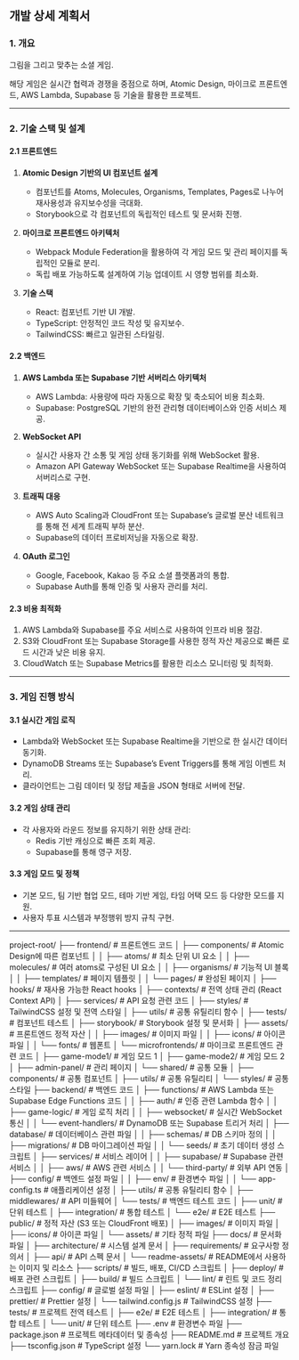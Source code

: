## 개발 상세 계획서

### 1. 개요

그림을 그리고 맞추는 소셜 게임. 

해당 게임은 실시간 협력과 경쟁을 중점으로 하며, 
Atomic Design, 마이크로 프론트엔드, AWS Lambda, Supabase 등 기술을 활용한 프로젝트.

---

### 2. 기술 스택 및 설계

#### 2.1 프론트엔드

1. **Atomic Design 기반의 UI 컴포넌트 설계**
    
    - 컴포넌트를 Atoms, Molecules, Organisms, Templates, Pages로 나누어 재사용성과 유지보수성을 극대화.
    - Storybook으로 각 컴포넌트의 독립적인 테스트 및 문서화 진행.
2. **마이크로 프론트엔드 아키텍처**
    
    - Webpack Module Federation을 활용하여 각 게임 모드 및 관리 페이지를 독립적인 모듈로 분리.
    - 독립 배포 가능하도록 설계하여 기능 업데이트 시 영향 범위를 최소화.
3. **기술 스택**
    
    - React: 컴포넌트 기반 UI 개발.
    - TypeScript: 안정적인 코드 작성 및 유지보수.
    - TailwindCSS: 빠르고 일관된 스타일링.

#### 2.2 백엔드

1. **AWS Lambda 또는 Supabase 기반 서버리스 아키텍처**
    
    - AWS Lambda: 사용량에 따라 자동으로 확장 및 축소되어 비용 최소화.
    - Supabase: PostgreSQL 기반의 완전 관리형 데이터베이스와 인증 서비스 제공.
2. **WebSocket API**
    
    - 실시간 사용자 간 소통 및 게임 상태 동기화를 위해 WebSocket 활용.
    - Amazon API Gateway WebSocket 또는 Supabase Realtime을 사용하여 서버리스로 구현.
3. **트래픽 대응**
    
    - AWS Auto Scaling과 CloudFront 또는 Supabase’s 글로벌 분산 네트워크를 통해 전 세계 트래픽 부하 분산.
    - Supabase의 데이터 프로비저닝을 자동으로 확장.
4. **OAuth 로그인**
    
    - Google, Facebook, Kakao 등 주요 소셜 플랫폼과의 통합.
    - Supabase Auth를 통해 인증 및 사용자 관리를 처리.

#### 2.3 비용 최적화

1. AWS Lambda와 Supabase를 주요 서비스로 사용하여 인프라 비용 절감.
2. S3와 CloudFront 또는 Supabase Storage를 사용한 정적 자산 제공으로 빠른 로드 시간과 낮은 비용 유지.
3. CloudWatch 또는 Supabase Metrics를 활용한 리소스 모니터링 및 최적화.

---

### 3. 게임 진행 방식

#### 3.1 실시간 게임 로직

- Lambda와 WebSocket 또는 Supabase Realtime을 기반으로 한 실시간 데이터 동기화.
- DynamoDB Streams 또는 Supabase’s Event Triggers를 통해 게임 이벤트 처리.
- 클라이언트는 그림 데이터 및 정답 제출을 JSON 형태로 서버에 전달.

#### 3.2 게임 상태 관리

- 각 사용자와 라운드 정보를 유지하기 위한 상태 관리:
    - Redis 기반 캐싱으로 빠른 조회 제공.
    - Supabase를 통해 영구 저장.

#### 3.3 게임 모드 및 정책

- 기본 모드, 팀 기반 협업 모드, 테마 기반 게임, 타임 어택 모드 등 다양한 모드를 지원.
- 사용자 투표 시스템과 부정행위 방지 규칙 구현.

---


project-root/
├── frontend/                          # 프론트엔드 코드
│   ├── components/                    # Atomic Design에 따른 컴포넌트
│   │   ├── atoms/                     # 최소 단위 UI 요소
│   │   ├── molecules/                 # 여러 atoms로 구성된 UI 요소
│   │   ├── organisms/                 # 기능적 UI 블록
│   │   ├── templates/                 # 페이지 템플릿
│   │   └── pages/                     # 완성된 페이지
│   ├── hooks/                         # 재사용 가능한 React hooks
│   ├── contexts/                      # 전역 상태 관리 (React Context API)
│   ├── services/                      # API 요청 관련 코드
│   ├── styles/                        # TailwindCSS 설정 및 전역 스타일
│   ├── utils/                         # 공통 유틸리티 함수
│   ├── tests/                         # 컴포넌트 테스트
│   ├── storybook/                     # Storybook 설정 및 문서화
│   ├── assets/                        # 프론트엔드 정적 자산
│   │   ├── images/                    # 이미지 파일
│   │   ├── icons/                     # 아이콘 파일
│   │   └── fonts/                     # 웹폰트
│   └── microfrontends/                # 마이크로 프론트엔드 관련 코드
│       ├── game-mode1/                # 게임 모드 1
│       ├── game-mode2/                # 게임 모드 2
│       ├── admin-panel/               # 관리 페이지
│       └── shared/                    # 공통 모듈
│           ├── components/            # 공통 컴포넌트
│           ├── utils/                 # 공통 유틸리티
│           └── styles/                # 공통 스타일
├── backend/                           # 백엔드 코드
│   ├── functions/                     # AWS Lambda 또는 Supabase Edge Functions 코드
│   │   ├── auth/                      # 인증 관련 Lambda 함수
│   │   ├── game-logic/                # 게임 로직 처리
│   │   ├── websocket/                 # 실시간 WebSocket 통신
│   │   └── event-handlers/            # DynamoDB 또는 Supabase 트리거 처리
│   ├── database/                      # 데이터베이스 관련 파일
│   │   ├── schemas/                   # DB 스키마 정의
│   │   ├── migrations/                # DB 마이그레이션 파일
│   │   └── seeds/                     # 초기 데이터 생성 스크립트
│   ├── services/                      # 서비스 레이어
│   │   ├── supabase/                  # Supabase 관련 서비스
│   │   ├── aws/                       # AWS 관련 서비스
│   │   └── third-party/               # 외부 API 연동
│   ├── config/                        # 백엔드 설정 파일
│   │   ├── env/                       # 환경변수 파일
│   │   └── app-config.ts              # 애플리케이션 설정
│   ├── utils/                         # 공통 유틸리티 함수
│   ├── middlewares/                   # API 미들웨어
│   └── tests/                         # 백엔드 테스트 코드
│       ├── unit/                      # 단위 테스트
│       ├── integration/               # 통합 테스트
│       └── e2e/                       # E2E 테스트
├── public/                            # 정적 자산 (S3 또는 CloudFront 배포)
│   ├── images/                        # 이미지 파일
│   ├── icons/                         # 아이콘 파일
│   └── assets/                        # 기타 정적 파일
├── docs/                              # 문서화 파일
│   ├── architecture/                  # 시스템 설계 문서
│   ├── requirements/                  # 요구사항 정의서
│   ├── api/                           # API 스펙 문서
│   └── readme-assets/                 # README에서 사용하는 이미지 및 리소스
├── scripts/                           # 빌드, 배포, CI/CD 스크립트
│   ├── deploy/                        # 배포 관련 스크립트
│   ├── build/                         # 빌드 스크립트
│   └── lint/                          # 린트 및 코드 정리 스크립트
├── config/                            # 글로벌 설정 파일
│   ├── eslint/                        # ESLint 설정
│   ├── prettier/                      # Prettier 설정
│   └── tailwind.config.js             # TailwindCSS 설정
├── tests/                             # 프로젝트 전역 테스트
│   ├── e2e/                           # E2E 테스트
│   ├── integration/                   # 통합 테스트
│   └── unit/                          # 단위 테스트
├── .env                               # 환경변수 파일
├── package.json                       # 프로젝트 메타데이터 및 종속성
├── README.md                          # 프로젝트 개요
├── tsconfig.json                      # TypeScript 설정
└── yarn.lock                          # Yarn 종속성 잠금 파일
